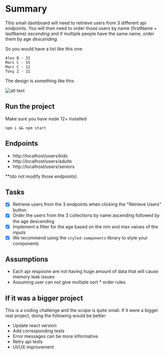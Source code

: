 # Summary

This small dashboard will need to retrieve users from 3 different api endpoints. You will then need to order those users by name (firstName + lastName) *ascending* and if multiple people have the same name, order them by age *descending*.

So you would have a list like this one:

```
Alex B - 32
Marc C - 55
Marc C - 12
Tony Z - 21
```

The design is something like this:

![alt text](https://github.com/entr-engineering/interview-test/blob/master/public/design.png)

## Run the project

Make sure you have node 12+ installed

`npm i && npm start`

## Endpoints

- http://localhost/users/kids
- http://localhost/users/adults
- http://localhost/users/seniors

**(do not modify those endpoints)

## Tasks

- [x] Retrieve users from the 3 endpoints when clicking the "Retrieve Users" button
- [x] Order the users from the 3 collections by name ascending followed by the age descending
- [x] Implement a filter for the age based on the min and max values of the inputs
- [x] We recommend using the `styled-components` library to style your components

## Assumptions

- Each api resposne are not having huge amount of data that will cause memory leak issues
- Assuming user can not give multiple sort * order  rules

## If it was a bigger project
This is a coding challenge and the scope is quite small. If it were a bigger real project, doing the following would be better:

- Update react version 
- Add corresponding tests
- Error messages can be more informative.
- Retry api tests
- UI/UX improvement
